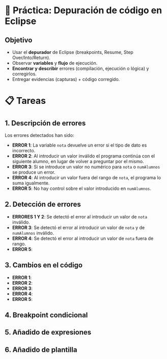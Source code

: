 
# 🐞 Práctica: Depuración de código en Eclipse

## Objetivo

* Usar el **depurador** de Eclipse (breakpoints, Resume, Step Over/Into/Return).
* Observar **variables** y **flujo** de ejecución.
* **Encontrar y describir** errores (compilación, ejecución o lógica) y corregirlos.
* Entregar evidencias (capturas) + código corregido.

# 📋 Tareas

## 1. Descripción de errores

Los errores detectados han sido:
- **ERROR 1**: La variable `nota` devuelve un error si el tipo de dato es incorrecto.
- **ERROR 2**: Al introducir un valor inválido el programa continúa con el siguiente alumno, en lugar de volver a preguntar por el mismo.
- **ERROR 3**: Si se introduce un valor no numérico para `nota` o `numAlumnos` se produce un error.
- **ERROR 4**: Al introducir un valor fuera del rango de `nota`, el programa lo suma igualmente.
- **ERROR 5**: No hay control sobre el valor introducido en `numAlumnos`.

## 2. Detección de errores
- **ERRORES 1 Y 2**: Se detectó el error al introducir un valor  de `nota` inválido.
- **ERROR 3**: Se detectó el error al introducir un valor  de `nota` y de `numAlumnos` inválido.
- **ERROR 4**: Se detectó el error al introducir un valor  de `nota` fuera de rango.
- **ERROR 5**:
  
## 3. Cambios en el código
- **ERROR 1**: 
- **ERROR 2**:
- **ERROR 3**:
- **ERROR 4**: 
- **ERROR 5**:
  
## 4. Breakpoint condicional

## 5. Añadido de expresiones

## 6. Añadido de plantilla
